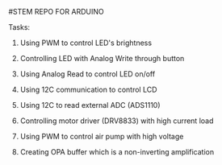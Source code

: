 #STEM REPO FOR ARDUINO

Tasks:
1. Using PWM to control LED's brightness

2. Controlling LED with Analog Write through button

3. Using Analog Read to control LED on/off

4. Using 12C communication to control LCD

5. Using 12C to read external ADC (ADS1110)

6. Controlling motor driver (DRV8833) with high current load

7. Using PWM to control air pump with high voltage

8. Creating OPA buffer which is a non-inverting amplification

